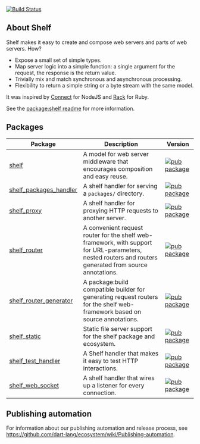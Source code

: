 [![Build Status](https://github.com/dart-lang/shelf/workflows/Dart%20CI/badge.svg)](https://github.com/dart-lang/shelf/actions?query=workflow%3A"Dart+CI"+branch%3Amaster)

## About Shelf

Shelf makes it easy to create and compose web servers and parts of web servers. How?

- Expose a small set of simple types.
- Map server logic into a simple function: a single argument for the request, the response is the return value.
- Trivially mix and match synchronous and asynchronous processing.
- Flexibility to return a simple string or a byte stream with the same model.

It was inspired by [Connect](https://github.com/senchalabs/connect) for NodeJS
and [Rack](https://github.com/rack/rack) for Ruby.

See the [package:shelf readme](pkgs/shelf/) for more information.

## Packages

| Package | Description | Version |
|---|---|---|
| [shelf](pkgs/shelf/) | A model for web server middleware that encourages composition and easy reuse. | [![pub package](https://img.shields.io/pub/v/shelf.svg)](https://pub.dev/packages/shelf) |
| [shelf_packages_handler](pkgs/shelf_packages_handler/) | A shelf handler for serving a `packages/` directory. | [![pub package](https://img.shields.io/pub/v/shelf_packages_handler.svg)](https://pub.dev/packages/shelf_packages_handler) |
| [shelf_proxy](pkgs/shelf_proxy/) | A shelf handler for proxying HTTP requests to another server. | [![pub package](https://img.shields.io/pub/v/shelf_proxy.svg)](https://pub.dev/packages/shelf_proxy) |
| [shelf_router](pkgs/shelf_router/) | A convenient request router for the shelf web-framework, with support for URL-parameters, nested routers and routers generated from source annotations. | [![pub package](https://img.shields.io/pub/v/shelf_router.svg)](https://pub.dev/packages/shelf_router) |
| [shelf_router_generator](pkgs/shelf_router_generator/) | A package:build compatible builder for generating request routers for the shelf web-framework based on source annotations. | [![pub package](https://img.shields.io/pub/v/shelf_router_generator.svg)](https://pub.dev/packages/shelf_router_generator) |
| [shelf_static](pkgs/shelf_static/) | Static file server support for the shelf package and ecosystem. | [![pub package](https://img.shields.io/pub/v/shelf_static.svg)](https://pub.dev/packages/shelf_static) |
| [shelf_test_handler](pkgs/shelf_test_handler/) | A Shelf handler that makes it easy to test HTTP interactions. | [![pub package](https://img.shields.io/pub/v/shelf_test_handler.svg)](https://pub.dev/packages/shelf_test_handler) |
| [shelf_web_socket](pkgs/shelf_web_socket/) | A shelf handler that wires up a listener for every connection. | [![pub package](https://img.shields.io/pub/v/shelf_web_socket.svg)](https://pub.dev/packages/shelf_web_socket) |

## Publishing automation

For information about our publishing automation and release process, see
https://github.com/dart-lang/ecosystem/wiki/Publishing-automation.
